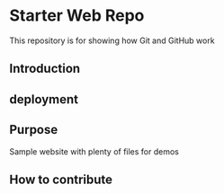 # Starter Web Repo

This repository is for showing how Git and GitHub work

## Introduction

## deployment

## Purpose

Sample website with plenty of files for demos

## How to contribute